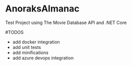 # AnoraksAlmanac
Test Project using The Movie Database API and .NET Core

#TODOS

- add docker integration
- add unit tests
- add minifications
- add azure devops integration
